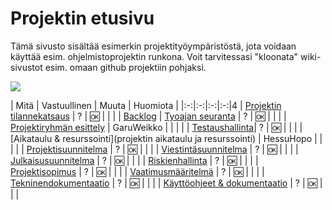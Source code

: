 # Projektin etusivu


Tämä sivusto sisältää esimerkin projektityöympäristöstä, jota voidaan käyttää esim. ohjelmistoprojektin runkona.
Voit tarvitessasi "kloonata" wiki-sivustot esim. omaan github projektiin pohjaksi.

![](https://openclipart.org/image/300px/svg_to_png/310297/1542412865.png)

| Mitä | Vastuullinen | Muuta | Huomiota | 
|:-:|:-:|:-:|:-:|4
| [Projektin tilannekatsaus](00-tilannekatsaus/projektin-tilannekatsaus.md) | ? | :ok:  | | |
| [Backlog](https://gitlab.labranet.jamk.fi/open-project-framework/opf-project-template-v1/boards?milestone_title=Backlog&)
| [Tyoajan seuranta](01-projektinhallinta/tuntikirjaukset.md) | ? | :ok: | | |
| [Projektiryhmän esittely](projektiryhman-esittely) | GaruWeikko | | | |
| [Testaushallinta](05-testaushallinta/yleistestaussuunnitelma.md)| ? | :ok: | | |
| [Aikataulu & resurssointi](projektin aikataulu ja resurssointi) | HessuHopo | | | |
| [Projektisuunnitelma](01-projektinhallinta/projektisuunnitelma.md) | ? | :ok: | | |
| [Viestintäsuunnitelma](01-projektinhallinta/viestintasuunnitelma.md) | ? | :ok: | | |
| [Julkaisusuunnitelma](04-julkaisusuunnitelma/julkaisusuunnitelma.md) | ? | :ok: | | |
| [Riskienhallinta](01-projektinhallinta/riskienhallintasuunnitelma.md) | ? | :ok: | | |
| [Projektisopimus](01-projektinhallinta/projektisopimus.md) | ? | :ok: | | |
| [Vaatimusmääritelmä](02-vaatimusmaarittely/vaatimusmaarittely.md) | ? | :ok: | | |
| [Tekninendokumentaatio](03-suunnittelu-ja-toteutus/tekninentoteutus.md) | ? | :ok: | | |
| [Käyttöohjeet & dokumentaatio](09-tuotokset/kayttoohje.md) | ? | :ok: | | |

